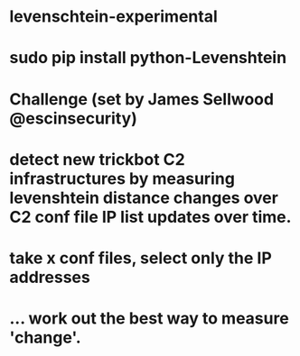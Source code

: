 # levenschtein-experimental

# sudo pip install python-Levenshtein
# Challenge (set by James Sellwood @escinsecurity)
# detect new trickbot C2 infrastructures by measuring levenshtein distance changes over C2 conf file IP list updates over time.
# take x conf files, select only the IP addresses
# ... work out the best way to measure 'change'. 
